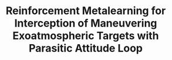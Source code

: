 ---
title: "Reinforcement Metalearning for Interception of Maneuvering Exoatmospheric Targets with Parasitic Attitude Loop"
excerpt_separator: "<!--more-->"
categories:
  - Meta-Reinforcement Learning
tags:
  - RL
published: true
---
